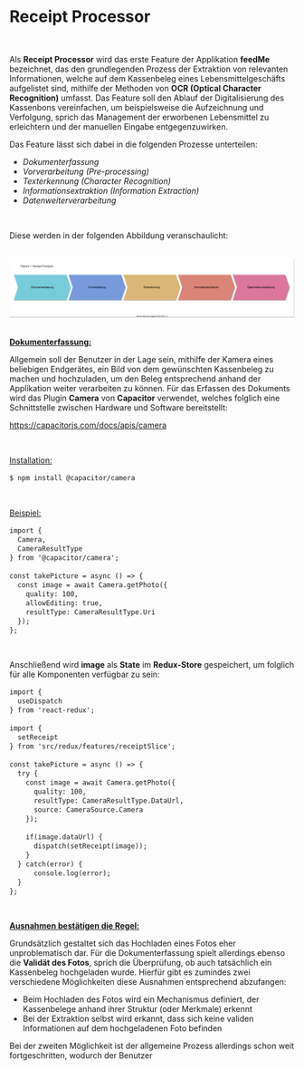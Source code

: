 # Receipt Processor

<br/>

Als **Receipt Processor** wird das erste Feature der Applikation **feedMe** bezeichnet, das den grundlegenden Prozess der Extraktion von relevanten Informationen, 
welche auf dem Kassenbeleg eines Lebensmittelgeschäfts aufgelistet sind, mithilfe der Methoden von **OCR (Optical Character Recognition)** umfasst. Das Feature soll
den Ablauf der Digitalisierung des Kassenbons vereinfachen, um beispielsweise die Aufzeichnung und Verfolgung, sprich das Management der erworbenen Lebensmittel zu 
erleichtern und der manuellen Eingabe entgegenzuwirken.

Das Feature lässt sich dabei in die folgenden Prozesse unterteilen:

- _Dokumenterfassung_
- _Vorverarbeitung (Pre-processing)_
- _Texterkennung (Character Recognition)_
- _Informationsextraktion (Information Extraction)_
- _Datenweiterverarbeitung_

<br/>

Diese werden in der folgenden Abbildung veranschaulicht:

<br/>

<div align="center">
  <img src="./documentation/diagrams/feature1_process.svg"/>
</div>

<br/>

**<ins>Dokumenterfassung:</ins>**

Allgemein soll der Benutzer in der Lage sein, mithilfe der Kamera eines beliebigen Endgerätes, ein Bild von dem gewünschten Kassenbeleg zu machen und hochzuladen,
um den Beleg entsprechend anhand der Applikation weiter verarbeiten zu können. Für das Erfassen des Dokuments wird das Plugin **Camera** von **Capacitor** verwendet,
welches folglich eine Schnittstelle zwischen Hardware und Software bereitstellt:

https://capacitorjs.com/docs/apis/camera

<br/>

<ins>Installation:</ins>

```bash
$ npm install @capacitor/camera
```

<br/>

<ins>Beispiel:</ins>

```TSX
import { 
  Camera, 
  CameraResultType 
} from '@capacitor/camera';

const takePicture = async () => {
  const image = await Camera.getPhoto({
    quality: 100,
    allowEditing: true,
    resultType: CameraResultType.Uri
  });
};
```

<br/>

Anschließend wird **image** als **State** im **Redux-Store** gespeichert, um folglich für alle Komponenten verfügbar zu sein:

```TSX
import {
  useDispatch
} from 'react-redux';

import {
  setReceipt
} from 'src/redux/features/receiptSlice';

const takePicture = async () => {
  try {
    const image = await Camera.getPhoto({
      quality: 100,
      resultType: CameraResultType.DataUrl,
      source: CameraSource.Camera
    });
    
    if(image.dataUrl) {
      dispatch(setReceipt(image));
    }
  } catch(error) {
      console.log(error);
  }
};
```

<br/>

**<ins>Ausnahmen bestätigen die Regel:</ins>**

Grundsätzlich gestaltet sich das Hochladen eines Fotos eher unproblematisch dar. Für die Dokumenterfassung spielt allerdings ebenso die **Validät des Fotos**, sprich die
Überprüfung, ob auch tatsächlich ein Kassenbeleg hochgeladen wurde. Hierfür gibt es zumindes zwei verschiedene Möglichkeiten diese Ausnahmen entsprechend abzufangen:

- Beim Hochladen des Fotos wird ein Mechanismus definiert, der Kassenbelege anhand ihrer Struktur (oder Merkmale) erkennt
- Bei der Extraktion selbst wird erkannt, dass sich keine validen Informationen auf dem hochgeladenen Foto befinden

Bei der zweiten Möglichkeit ist der allgemeine Prozess allerdings schon weit fortgeschritten, wodurch der Benutzer 
